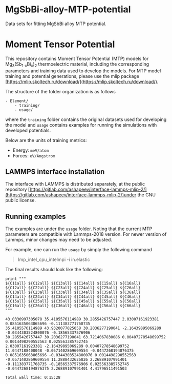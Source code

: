 # MgSbBi-alloy-MTP-potential
Data sets for fitting MgSbBi alloy MTP potential.

# Moment Tensor Potential
This repository contains Moment Tensor Potential (MTP) models for 
Mg<sub>3</sub>(Sb<sub>1-x</sub>Bi<sub>x</sub>)<sub>2</sub> thermoelectric material, including the corresponding parameters and training data used to develop the models. For MTP model training and potential generations, please use the mlip package [https://mlip.skoltech.ru/download/](https://mlip.skoltech.ru/download/).

The structure of the folder organization is as follows

```
- Element/
    - training/
    - usage/
```
where the `training` folder contains the original datasets used for developing the model and `usage` contains examples for running the simulations with developed potentials. 

Below are the units of training metrics:

* Energy: `meV/atom`
* Forces: `eV/Angstrom`

## LAMMPS interface installation 
The interface with LAMMPS is distributed separately, at the public repository [https://gitlab.com/ashapeev/interface-lammps-mlip-2/](https://gitlab.com/ashapeev/interface-lammps-mlip-2/)under the GNU public license.




## Running examples

The examples are under the `usage` folder.
Noting that the current MTP parameters are compatible with Lammps-2018 version.
For newer version of Lammps, minor changes may need to be adjusted. 

For example, one can run the `usage` by simply the following command
> lmp_intel_cpu_intelmpi -i in.elastic

The final results should look like the following:

```
print """
${C11all} ${C12all} ${C13all} ${C14all} ${C15all} ${C16all}
${C12all} ${C22all} ${C23all} ${C24all} ${C25all} ${C26all}
${C13all} ${C23all} ${C33all} ${C34all} ${C35all} ${C36all}
${C14all} ${C24all} ${C34all} ${C44all} ${C45all} ${C46all}
${C15all} ${C25all} ${C35all} ${C45all} ${C55all} ${C56all}
${C16all} ${C26all} ${C36all} ${C46all} ${C56all} ${C66all}
"""

43.0330997305078 35.4105576114989 30.2855426757447 2.03007161923381 0.0851635063865696 -0.111383771768735
35.4105576114989 43.9320077025058 30.2036277190041 -2.16439895069289 -0.0344303524800076 -0.18565337576906
30.2855426757447 30.2036277190041 63.7214067830086 0.00407278548699752 0.0014498290552563 0.025563385752745
2.03007161923381 -2.16439895069289 0.00407278548699752 11.0447188400048 -0.0571402869609554 -0.0447268194876375
0.0851635063865696 -0.0344303524800076 0.0014498290552563 -0.0571402869609554 11.2888432626826 2.26889107991401
-0.111383771768735 -0.18565337576906 0.025563385752745 -0.0447268194876375 2.26889107991401 4.41796511491503

Total wall time: 0:15:28
```

